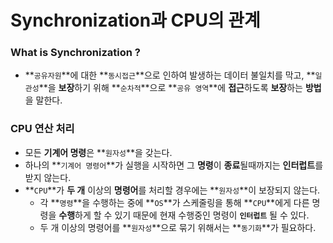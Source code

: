 # Synchronization과 CPU의 관계

### What is Synchronization ?

- **`공유자원`**에 대한 **`동시접근`**으로 인하여 발생하는 데이터 불일치를 막고, **`일관성`**을 **보장**하기 위해 **`순차적`**으로 **`공유 영역`**에 **접근**하도록 **보장**하는 **방법**을 말한다.

### CPU 연산 처리

- 모든 **기계어 명령**은 **`원자성`**을 갖는다.
- 하나의 **`기계어 명령어`**가 실행을 시작하면 그 **명령**이 **종료**될때까지는 **인터럽트**를 받지 않는다.
- **`CPU`**가 **두 개** 이상의 **명령어**를 처리할 경우에는 **`원자성`**이 보장되지 않는다.
    - 각 **`명령`**을 수행하는 중에 **`OS`**가 스케줄링을 통해 **`CPU`**에게 다른 명령을 **수행**하게 할 수 있기 때문에 현재 수행중인 명령이 **`인터럽트`** 될 수 있다.
    - 두 개 이상의 명령어를 **`원자성`**으로 묶기 위해서는 **`동기화`**가 필요하다.
